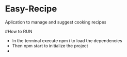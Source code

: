 # Easy-Recipe
Aplication to manage and suggest cooking recipes


#How to RUN
* In the terminal execute npm i to load the dependencies
* Then npm start to initialize the project
* 
